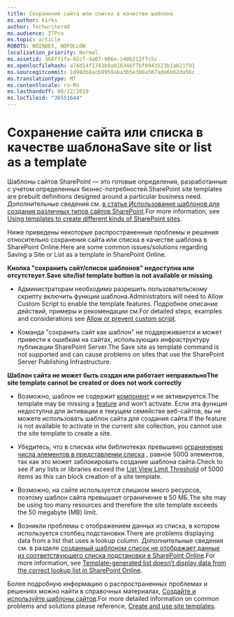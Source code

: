 ```yaml
---
title: Сохранение сайта или списка в качестве шаблона
ms.author: kirks
author: Techwriter40
ms.audience: ITPro
ms.topic: article
ROBOTS: NOINDEX, NOFOLLOW
localization_priority: Normal
ms.assetid: 368ff1fa-82cf-4a07-986e-140b212ffc5c
ms.openlocfilehash: a74d14f1743b9a016346f7bf0943523b1ab21f91
ms.sourcegitcommit: 1d98db8acb9959aba3b5e308a567ade6b62da56c
ms.translationtype: MT
ms.contentlocale: ru-RU
ms.lasthandoff: 08/22/2019
ms.locfileid: "36551644"
---
```

# <a name="save-site-or-list-as-a-template"></a><span data-ttu-id="2be0b-102">Сохранение сайта или списка в качестве шаблона</span><span class="sxs-lookup"><span data-stu-id="2be0b-102">Save site or list as a template</span></span>

<span data-ttu-id="2be0b-103">Шаблоны сайтов SharePoint — это готовые определения, разработанные с учетом определенных бизнес-потребностей.</span><span class="sxs-lookup"><span data-stu-id="2be0b-103">SharePoint site templates are prebuilt definitions designed around a particular business need.</span></span> <span data-ttu-id="2be0b-104">Дополнительные сведения см. [в статье Использование шаблонов для создания различных типов сайтов SharePoint](https://support.office.com/article/using-templates-to-create-different-kinds-of-sharepoint-sites-449eccec-ff99-4cf3-b62e-dcfee37e8da4).</span><span class="sxs-lookup"><span data-stu-id="2be0b-104">For more information, see [Using templates to create different kinds of SharePoint sites](https://support.office.com/article/using-templates-to-create-different-kinds-of-sharepoint-sites-449eccec-ff99-4cf3-b62e-dcfee37e8da4).</span></span>

<span data-ttu-id="2be0b-105">Ниже приведены некоторые распространенные проблемы и решения относительно сохранения сайта или списка в качестве шаблона в SharePoint Online.</span><span class="sxs-lookup"><span data-stu-id="2be0b-105">Here are some common issues/solutions regarding Saving a Site or List as a template in SharePoint Online.</span></span>

<span data-ttu-id="2be0b-106">**Кнопка "сохранить сайт/список шаблонов" недоступна или отсутствует**.</span><span class="sxs-lookup"><span data-stu-id="2be0b-106">**Save site/list template button is not available or missing**.</span></span> 

- <span data-ttu-id="2be0b-107">Администраторам необходимо разрешить пользовательскому скрипту включить функции шаблона.</span><span class="sxs-lookup"><span data-stu-id="2be0b-107">Administrators will need to Allow Custom Script to enable the template features.</span></span> <span data-ttu-id="2be0b-108">Подробное описание действий, примеры и рекомендации [](https://docs.microsoft.com/sharepoint/allow-or-prevent-custom-script)см.</span><span class="sxs-lookup"><span data-stu-id="2be0b-108">For detailed steps, examples and considerations see [Allow or prevent custom script](https://docs.microsoft.com/sharepoint/allow-or-prevent-custom-script).</span></span>


- <span data-ttu-id="2be0b-109">Команда "сохранить сайт как шаблон" не поддерживается и может привести к ошибкам на сайтах, использующих инфраструктуру публикации SharePoint Server.</span><span class="sxs-lookup"><span data-stu-id="2be0b-109">The Save site as template command is not supported and can cause problems on sites that use the SharePoint Server Publishing Infrastructure.</span></span>


<span data-ttu-id="2be0b-110">**Шаблон сайта не может быть создан или работает неправильно**</span><span class="sxs-lookup"><span data-stu-id="2be0b-110">**The site template cannot be created or does not work correctly**</span></span>

- <span data-ttu-id="2be0b-111">Возможно, шаблон не содержит [компонент](https://social.technet.microsoft.com/wiki/contents/articles/14423.sharepoint-2013-existing-features-guid.aspx) и не активируется.</span><span class="sxs-lookup"><span data-stu-id="2be0b-111">The template may be missing a [feature](https://social.technet.microsoft.com/wiki/contents/articles/14423.sharepoint-2013-existing-features-guid.aspx) and won’t activate.</span></span> <span data-ttu-id="2be0b-112">Если эта функция недоступна для активации в текущем семействе веб-сайтов, вы не можете использовать шаблон сайта для создания сайта.</span><span class="sxs-lookup"><span data-stu-id="2be0b-112">If the feature is not available to activate in the current site collection, you cannot use the site template to create a site.</span></span>


- <span data-ttu-id="2be0b-113">Убедитесь, что в списках или библиотеках превышено [ограничение числа элементов в представлении списка](https://support.office.com/article/Manage-large-lists-and-libraries-in-SharePoint-B8588DAE-9387-48C2-9248-C24122F07C59) , равное 5000 элементов, так как это может заблокировать создание шаблона сайта.</span><span class="sxs-lookup"><span data-stu-id="2be0b-113">Check to see if any lists or libraries exceed the [List View Limit Threshold](https://support.office.com/article/Manage-large-lists-and-libraries-in-SharePoint-B8588DAE-9387-48C2-9248-C24122F07C59) of 5000 items as this can block creation of a site template.</span></span>


- <span data-ttu-id="2be0b-114">Возможно, на сайте используется слишком много ресурсов, поэтому шаблон сайта превышает ограничение в 50 МБ.</span><span class="sxs-lookup"><span data-stu-id="2be0b-114">The site may be using too many resources and therefore the site template exceeds the 50 megabyte (MB) limit.</span></span>


- <span data-ttu-id="2be0b-115">Возникли проблемы с отображением данных из списка, в котором используется столбец подстановки.</span><span class="sxs-lookup"><span data-stu-id="2be0b-115">There are problems displaying data from a list that uses a lookup column.</span></span> <span data-ttu-id="2be0b-116">Дополнительные сведения см. в разделе [созданный шаблоном список не отображает данные из соответствующего списка подстановки в SharePoint Online](https://support.office.com/article/template-generated-list-doesn-t-display-correct-data-for-a-column-in-sharepoint-online-20430b62-e40c-4f6f-8889-aa24e80d605a).</span><span class="sxs-lookup"><span data-stu-id="2be0b-116">For more information, see [Template-generated list doesn’t display data from the correct lookup list in SharePoint Online](https://support.office.com/article/template-generated-list-doesn-t-display-correct-data-for-a-column-in-sharepoint-online-20430b62-e40c-4f6f-8889-aa24e80d605a).</span></span>


<span data-ttu-id="2be0b-117">Более подробную информацию о распространенных проблемах и решениях можно найти в справочных материалах, [Создайте и используйте шаблоны сайтов](https://support.office.com/article/Create-and-use-site-templates-60371B0F-00E0-4C49-A844-34759EBDD989).</span><span class="sxs-lookup"><span data-stu-id="2be0b-117">For more detailed information on common problems and solutions please reference, [Create and use site templates](https://support.office.com/article/Create-and-use-site-templates-60371B0F-00E0-4C49-A844-34759EBDD989).</span></span>

